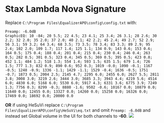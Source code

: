 # Stax Lambda Nova Signature
Replace `C:\Program Files\EqualizerAPO\config\config.txt` with:
```
Preamp: -6.0dB
GraphicEQ: 10 -84; 20 5.5; 22 4.5; 23 4.1; 25 3.4; 26 3.1; 28 2.6; 30 2.2; 32 2.0; 35 2.0; 37 2.0; 40 2.1; 42 2.2; 45 2.4; 49 2.7; 52 2.9; 56 3.1; 59 3.2; 64 3.4; 68 3.5; 73 3.5; 78 3.4; 83 3.3; 89 2.9; 95 2.4; 102 2.0; 109 1.7; 117 1.4; 125 1.1; 134 0.9; 143 0.6; 153 0.6; 164 0.5; 175 0.4; 188 0.4; 201 0.4; 215 0.4; 230 0.4; 246 0.4; 263 0.5; 282 0.5; 301 0.5; 323 0.4; 345 0.5; 369 0.5; 395 0.5; 423 0.8; 452 1.1; 484 1.2; 518 1.3; 554 1.4; 593 1.5; 635 1.5; 679 1.4; 726 1.5; 777 1.3; 832 0.9; 890 0.6; 952 0.3; 1019 -0.0; 1090 -0.1; 1167 -0.5; 1248 -0.9; 1336 -1.1; 1429 -1.1; 1529 -0.4; 1636 -0.5; 1751 -0.7; 1873 0.5; 2004 2.5; 2145 4.7; 2295 6.0; 2455 6.0; 2627 5.5; 2811 3.8; 3008 3.0; 3219 2.6; 3444 3.0; 3685 3.3; 3943 4.4; 4219 5.6; 4514 6.0; 4830 6.0; 5168 6.0; 5530 6.0; 5917 4.3; 6331 3.6; 6775 3.9; 7249 1.3; 7756 0.3; 8299 -0.3; 8880 -1.6; 9502 -0.6; 10167 0.0; 10879 0.0; 11640 0.0; 12455 0.0; 13327 0.0; 14260 0.0; 15258 0.0; 16326 0.0; 17469 0.0; 18692 0.0; 20000 0.0
```
**OR** if using HeSuVi replace `C:\Program Files\EqualizerAPO\config\HeSuVi\eq.txt` and omit `Preamp: -6.0dB` and instead set Global volume in the UI for both channels to **-60**.
![](https://raw.githubusercontent.com/jaakkopasanen/AutoEq/master/results/Headphone.com/innerfidelity/onear/Stax%20Lambda%20Nova%20Signature/Stax%20Lambda%20Nova%20Signature.png)